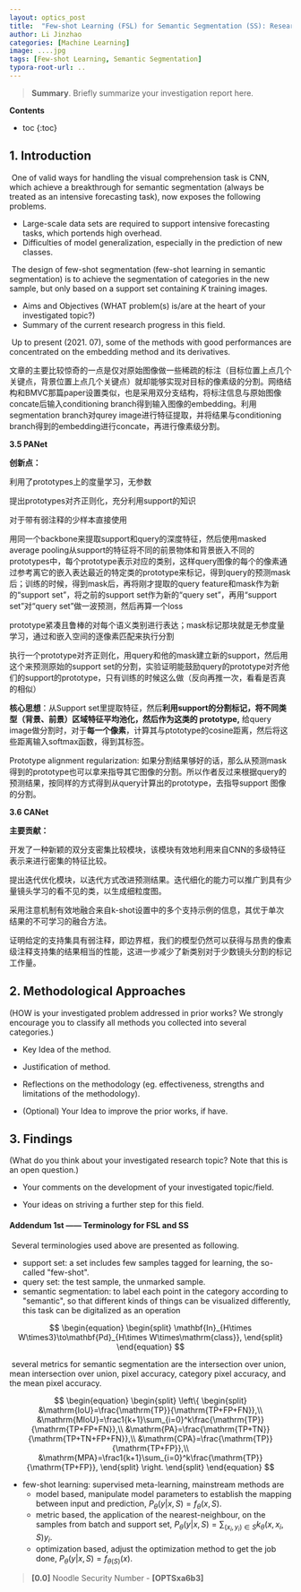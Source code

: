 ```yaml
---
layout: optics_post
title:  "Few-shot Learning (FSL) for Semantic Segmentation (SS): Research Investigation Report (for USTC-IMCL Hiring only)"
author: Li Jinzhao
categories: [Machine Learning]
image: ....jpg
tags: [Few-shot Learning, Semantic Segmentation]
typora-root-url: ..
---
```


> **Summary**. Briefly summarize your investigation report here.

**Contents**

* toc
{:toc}
## **1. Introduction**

​	One of valid ways for handling the visual comprehension task is CNN, which achieve a breakthrough for semantic segmentation (always be treated as an intensive forecasting task), now exposes the following problems.

-    Large-scale data sets are required to support intensive forecasting tasks, which portends high overhead.
-    Difficulties of model generalization, especially in the prediction of new classes.

​	The design of few-shot segmentation (few-shot learning in semantic segmentation) is to achieve the segmentation of categories in the new sample, but only based on a support set containing $K$ training images.



-    Aims and Objectives (WHAT problem(s) is/are at the heart of your investigated topic?) 
-    Summary of the current research progress in this field.



​	Up to present (2021. 07), some of the methods with good performances are concentrated on the embedding method and its derivatives. 

文章的主要比较惊奇的一点是仅对原始图像做一些稀疏的标注（目标位置上点几个关键点，背景位置上点几个关键点）就却能够实现对目标的像素级的分割。网络结构和BMVC那篇paper设置类似，也是采用双分支结构，将标注信息与原始图像concate后输入conditioning branch得到输入图像的embedding。利用segmentation branch对qurey image进行特征提取，并将结果与conditioning branch得到的embedding进行concate，再进行像素级分割。

**3.5 PANet**

**创新点：**

利用了prototypes上的度量学习，无参数

提出prototypes对齐正则化，充分利用support的知识

对于带有弱注释的少样本直接使用

用同一个backbone来提取support和query的深度特征，然后使用masked average pooling从support的特征将不同的前景物体和背景嵌入不同的prototypes中，每个prototype表示对应的类别，这样query图像的每个的像素通过参考离它的嵌入表达最近的特定类的prototype来标记，得到query的预测mask后；训练的时候，得到mask后，再将刚才提取的query feature和mask作为新的“support set”，将之前的support set作为新的“query set”，再用“support set”对“query set”做一波预测，然后再算一个loss

prototype紧凑且鲁棒的对每个语义类别进行表达；mask标记那块就是无参度量学习，通过和嵌入空间的逐像素匹配来执行分割

执行一个prototype对齐正则化，用query和他的mask建立新的support，然后用这个来预测原始的support set的分割，实验证明能鼓励query的prototype对齐他们的support的prototype，只有训练的时候这么做（反向再推一次，看看是否真的相似）





**核心思想**：从Support set里提取特征，然后**利用support的分割标记，将不同类型（背景、前景）区域特征平均池化，然后作为这类的 prototype,** 给query image做分割时，对于**每一个像素**，计算其与ptototype的cosine距离，然后将这些距离输入softmax函数，得到其标签。

Prototype alignment regularization: 如果分割结果够好的话，那么从预测mask得到的prototype也可以拿来指导其它图像的分割。所以作者反过来根据query的预测结果，按同样的方式得到从query计算出的prototype，去指导support 图像的分割。



**3.6 CANet**

**主要贡献：**

开发了一种新颖的双分支密集比较模块，该模块有效地利用来自CNN的多级特征表示来进行密集的特征比较。

提出迭代优化模块，以迭代方式改进预测结果。迭代细化的能力可以推广到具有少量镜头学习的看不见的类，以生成细粒度图。

采用注意机制有效地融合来自k-shot设置中的多个支持示例的信息，其优于单次结果的不可学习的融合方法。

证明给定的支持集具有弱注释，即边界框，我们的模型仍然可以获得与昂贵的像素级注释支持集的结果相当的性能，这进一步减少了新类别对于少数镜头分割的标记工作量。

## **2. Methodological Approaches**

(HOW is your investigated problem addressed in prior works? We strongly encourage you to classify all methods you collected into several categories.)

-    Key Idea of the method.

-    Justification of method. 

-    Reflections on the methodology (eg. effectiveness, strengths and limitations of the methodology).  

-    (Optional) Your Idea to improve the prior works, if have.

## **3. Findings**

(What do you think about your investigated research topic? Note that this is an open question.)

-    Your comments on the development of your investigated topic/field.

-    Your ideas on striving a further step for this field.

#### **<span id="jump01">Addendum 1st </span>—— Terminology for FSL and SS**

​	Several terminologies used above are presented as following.

- support set: a set includes few samples tagged for learning, the so-called "few-shot".
- query set: the test sample, the unmarked sample.
- semantic segmentation: to label each point in the category according to "semantic", so that different kinds of things can be visualized differently, this task can be digitalized as an operation

$$
\begin{equation}
\begin{split}
\mathbf{In}_{H\times W\times3}\to\mathbf{Pd}_{H\times W\times\mathrm{class}},
\end{split}
\end{equation}
$$

​	several metrics for semantic segmentation are the intersection over union, mean intersection over union, pixel accuracy, category pixel accuracy, and the mean pixel accuracy.

$$
\begin{equation}
\begin{split}
\left\{
\begin{split}
&\mathrm{IoU}=\frac{\mathrm{TP}}{\mathrm{TP+FP+FN}},\\
&\mathrm{MIoU}=\frac1{k+1}\sum_{i=0}^k\frac{\mathrm{TP}}{\mathrm{TP+FP+FN}},\\
&\mathrm{PA}=\frac{\mathrm{TP+TN}}{\mathrm{TP+TN+FP+FN}},\\
&\mathrm{CPA}=\frac{\mathrm{TP}}{\mathrm{TP+FP}},\\
&\mathrm{MPA}=\frac1{k+1}\sum_{i=0}^k\frac{\mathrm{TP}}{\mathrm{TP+FP}},
\end{split}
\right.
\end{split}
\end{equation}
$$

- few-shot learning: supervised meta-learning, mainstream methods are
  - model based, manipulate model parameters to establish the mapping between input and prediction, $P_\theta(y|x,S)=f_\theta(x,S)$.
  - metric based, the application of the nearest-neighbour, on the samples from batch and support set, $P_\theta(y|x,S)=\sum_{(x_i,y_i)\in{S}}k_\theta(x,x_i,S)y_i$.
  - optimization based, adjust the optimization method to get the job done, $P_\theta(y|x,S)=f_{\theta(S)}(x)$.

> <span id="jump0">**[0.0]**</span> Noodle Security Number - **[OPTSxa6b3]**

[^1]: Rakelly, Kate, et al. "Conditional networks for few-shot semantic segmentation." (2018).
[^2]: Wang, Kaixin, et al. "Panet: Few-shot image semantic segmentation with prototype alignment." *Proceedings of the IEEE/CVF International Conference on Computer Vision*. 2019.
[^3]: Zhang, Chi, et al. "Canet: Class-agnostic segmentation networks with iterative refinement and attentive few-shot learning." *Proceedings of the IEEE/CVF Conference on Computer Vision and Pattern Recognition*. 2019.
[^4]: Liu, Weide, et al. "Crnet: Cross-reference networks for few-shot segmentation." *Proceedings of the IEEE/CVF Conference on Computer Vision and Pattern Recognition*. 2020.
